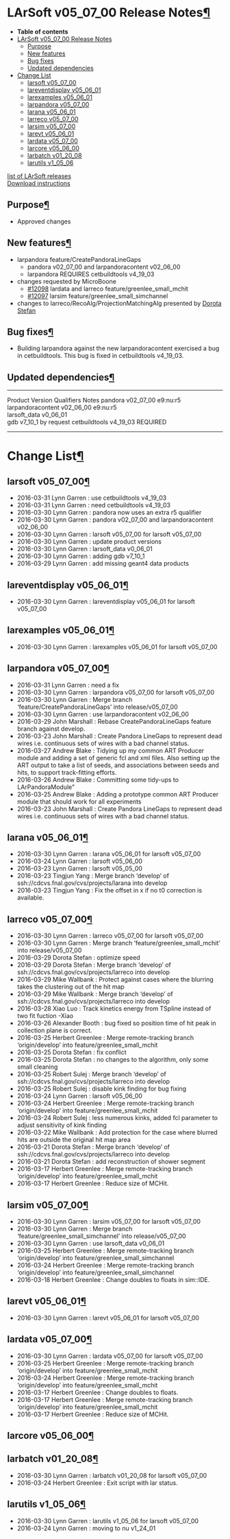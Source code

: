 LArSoft v05\_07\_00 Release Notes[¶](#LArSoft-v05_07_00-Release-Notes)
======================================================================

-   **Table of contents**
-   [LArSoft v05\_07\_00 Release Notes](#LArSoft-v05_07_00-Release-Notes)
    -   [Purpose](#Purpose)
    -   [New features](#New-features)
    -   [Bug fixes](#Bug-fixes)
    -   [Updated dependencies](#Updated-dependencies)
-   [Change List](#Change-List)
    -   [larsoft v05\_07\_00](#larsoft-v05_07_00)
    -   [lareventdisplay v05\_06\_01](#lareventdisplay-v05_06_01)
    -   [larexamples v05\_06\_01](#larexamples-v05_06_01)
    -   [larpandora v05\_07\_00](#larpandora-v05_07_00)
    -   [larana v05\_06\_01](#larana-v05_06_01)
    -   [larreco v05\_07\_00](#larreco-v05_07_00)
    -   [larsim v05\_07\_00](#larsim-v05_07_00)
    -   [larevt v05\_06\_01](#larevt-v05_06_01)
    -   [lardata v05\_07\_00](#lardata-v05_07_00)
    -   [larcore v05\_06\_00](#larcore-v05_06_00)
    -   [larbatch v01\_20\_08](#larbatch-v01_20_08)
    -   [larutils v1\_05\_06](#larutils-v1_05_06)

[list of LArSoft releases](LArSoft_release_list)\
[Download instructions](http://scisoft.fnal.gov/scisoft/bundles/larsoft/v05_07_00/larsoft-v05_07_00.html)


Purpose[¶](#Purpose)
--------------------

-   Approved changes


New features[¶](#New-features)
------------------------------

-   larpandora feature/CreatePandoraLineGaps
    -   pandora v02\_07\_00 and larpandoracontent v02\_06\_00
    -   larpandora REQUIRES cetbuildtools v4\_19\_03
-   changes requested by MicroBoone
    -   [\#12098](/redmine/issues/12098 "Feature: Update MCHit (Closed)") lardata and larreco feature/greenlee\_small\_mchit
    -   [\#12097](/redmine/issues/12097 "Feature: Update sim::Channel (Closed)") larsim feature/greenlee\_small\_simchannel
-   changes to larreco/RecoAlg/ProjectionMatchingAlg presented by [Dorota Stefan](https://indico.fnal.gov/getFile.py/access?contribId=6&resId=0&materialId=slides&confId=11793)


Bug fixes[¶](#Bug-fixes)
------------------------

-   Building larpandora against the new larpandoracontent exercised a bug in cetbuildtools. This bug is fixed in cetbuildtools v4\_19\_03.


Updated dependencies[¶](#Updated-dependencies)
----------------------------------------------

  ------------------- ------------- ------------ ------------
  Product             Version       Qualifiers   Notes
  pandora             v02\_07\_00   e9:nu:r5     
  larpandoracontent   v02\_06\_00   e9:nu:r5     
  larsoft\_data       v0\_06\_01                 
  gdb                 v7\_10\_1                  by request
  cetbuildtools       v4\_19\_03                 REQUIRED
  ------------------- ------------- ------------ ------------


Change List[¶](#Change-List)
============================


larsoft v05\_07\_00[¶](#larsoft-v05_07_00)
------------------------------------------

-   2016-03-31 Lynn Garren : use cetbuildtools v4\_19\_03
-   2016-03-31 Lynn Garren : need cetbuildtools v4\_19\_03
-   2016-03-30 Lynn Garren : pandora now uses an extra r5 qualifier
-   2016-03-30 Lynn Garren : pandora v02\_07\_00 and larpandoracontent v02\_06\_00
-   2016-03-30 Lynn Garren : larsoft v05\_07\_00 for larsoft v05\_07\_00
-   2016-03-30 Lynn Garren : update product versions
-   2016-03-30 Lynn Garren : larsoft\_data v0\_06\_01
-   2016-03-30 Lynn Garren : adding gdb v7\_10\_1
-   2016-03-29 Lynn Garren : add missing geant4 data products


lareventdisplay v05\_06\_01[¶](#lareventdisplay-v05_06_01)
----------------------------------------------------------

-   2016-03-30 Lynn Garren : lareventdisplay v05\_06\_01 for larsoft v05\_07\_00


larexamples v05\_06\_01[¶](#larexamples-v05_06_01)
--------------------------------------------------

-   2016-03-30 Lynn Garren : larexamples v05\_06\_01 for larsoft v05\_07\_00


larpandora v05\_07\_00[¶](#larpandora-v05_07_00)
------------------------------------------------

-   2016-03-31 Lynn Garren : need a fix
-   2016-03-30 Lynn Garren : larpandora v05\_07\_00 for larsoft v05\_07\_00
-   2016-03-30 Lynn Garren : Merge branch ‘feature/CreatePandoraLineGaps’ into release/v05\_07\_00
-   2016-03-30 Lynn Garren : use larpandoracontent v02\_06\_00
-   2016-03-29 John Marshall : Rebase CreatePandoraLineGaps feature branch against develop.
-   2016-03-23 John Marshall : Create Pandora LineGaps to represent dead wires i.e. continuous sets of wires with a bad channel status.
-   2016-03-27 Andrew Blake : Tidying up my common ART Producer module and adding a set of generic fcl and xml files. Also setting up the ART output to take a list of seeds, and associations between seeds and hits, to support track-fitting efforts.
-   2016-03-26 Andrew Blake : Committing some tidy-ups to LArPandoraModule"
-   2016-03-25 Andrew Blake : Adding a prototype common ART Producer module that should work for all experiments
-   2016-03-23 John Marshall : Create Pandora LineGaps to represent dead wires i.e. continuous sets of wires with a bad channel status.


larana v05\_06\_01[¶](#larana-v05_06_01)
----------------------------------------

-   2016-03-30 Lynn Garren : larana v05\_06\_01 for larsoft v05\_07\_00
-   2016-03-24 Lynn Garren : larsoft v05\_06\_00
-   2016-03-23 Lynn Garren : larsoft v05\_05\_00
-   2016-03-23 Tingjun Yang : Merge branch ‘develop’ of ssh://cdcvs.fnal.gov/cvs/projects/larana into develop
-   2016-03-23 Tingjun Yang : Fix the offset in x if no t0 correction is available.


larreco v05\_07\_00[¶](#larreco-v05_07_00)
------------------------------------------

-   2016-03-30 Lynn Garren : larreco v05\_07\_00 for larsoft v05\_07\_00
-   2016-03-30 Lynn Garren : Merge branch ‘feature/greenlee\_small\_mchit’ into release/v05\_07\_00
-   2016-03-29 Dorota Stefan : optimize speed
-   2016-03-29 Dorota Stefan : Merge branch ‘develop’ of ssh://cdcvs.fnal.gov/cvs/projects/larreco into develop
-   2016-03-29 Mike Wallbank : Protect against cases where the blurring takes the clustering out of the hit map
-   2016-03-29 Mike Wallbank : Merge branch ‘develop’ of ssh://cdcvs.fnal.gov/cvs/projects/larreco into develop
-   2016-03-28 Xiao Luo : Track kinetics energy from TSpline instead of two fit fuction -Xiao
-   2016-03-26 Alexander Booth : bug fixed so position time of hit peak in collection plane is correct.
-   2016-03-25 Herbert Greenlee : Merge remote-tracking branch ‘origin/develop’ into feature/greenlee\_small\_mchit
-   2016-03-25 Dorota Stefan : fix conflict
-   2016-03-25 Dorota Stefan : no changes to the algorithm, only some small cleaning
-   2016-03-25 Robert Sulej : Merge branch ‘develop’ of ssh://cdcvs.fnal.gov/cvs/projects/larreco into develop
-   2016-03-25 Robert Sulej : disable kink finding for bug fixing
-   2016-03-24 Lynn Garren : larsoft v05\_06\_00
-   2016-03-24 Herbert Greenlee : Merge remote-tracking branch ‘origin/develop’ into feature/greenlee\_small\_mchit
-   2016-03-24 Robert Sulej : less numerous kinks, added fcl parameter to adjust sensitivity of kink finding
-   2016-03-22 Mike Wallbank : Add protection for the case where blurred hits are outside the original hit map area
-   2016-03-21 Dorota Stefan : Merge branch ‘develop’ of ssh://cdcvs.fnal.gov/cvs/projects/larreco into develop
-   2016-03-21 Dorota Stefan : add reconstruction of shower segment
-   2016-03-17 Herbert Greenlee : Merge remote-tracking branch ‘origin/develop’ into feature/greenlee\_small\_mchit
-   2016-03-17 Herbert Greenlee : Reduce size of MCHit.


larsim v05\_07\_00[¶](#larsim-v05_07_00)
----------------------------------------

-   2016-03-30 Lynn Garren : larsim v05\_07\_00 for larsoft v05\_07\_00
-   2016-03-30 Lynn Garren : Merge branch ‘feature/greenlee\_small\_simchannel’ into release/v05\_07\_00
-   2016-03-30 Lynn Garren : use larsoft\_data v0\_06\_01
-   2016-03-25 Herbert Greenlee : Merge remote-tracking branch ‘origin/develop’ into feature/greenlee\_small\_simchannel
-   2016-03-24 Herbert Greenlee : Merge remote-tracking branch ‘origin/develop’ into feature/greenlee\_small\_simchannel
-   2016-03-18 Herbert Greenlee : Change doubles to floats in sim::IDE.


larevt v05\_06\_01[¶](#larevt-v05_06_01)
----------------------------------------

-   2016-03-30 Lynn Garren : larevt v05\_06\_01 for larsoft v05\_07\_00


lardata v05\_07\_00[¶](#lardata-v05_07_00)
------------------------------------------

-   2016-03-30 Lynn Garren : lardata v05\_07\_00 for larsoft v05\_07\_00
-   2016-03-25 Herbert Greenlee : Merge remote-tracking branch ‘origin/develop’ into feature/greenlee\_small\_mchit
-   2016-03-24 Herbert Greenlee : Merge remote-tracking branch ‘origin/develop’ into feature/greenlee\_small\_mchit
-   2016-03-17 Herbert Greenlee : Change doubles to floats.
-   2016-03-17 Herbert Greenlee : Merge remote-tracking branch ‘origin/develop’ into feature/greenlee\_small\_mchit
-   2016-03-17 Herbert Greenlee : Reduce size of MCHit.


larcore v05\_06\_00[¶](#larcore-v05_06_00)
------------------------------------------


larbatch v01\_20\_08[¶](#larbatch-v01_20_08)
--------------------------------------------

-   2016-03-30 Lynn Garren : larbatch v01\_20\_08 for larsoft v05\_07\_00
-   2016-03-24 Herbert Greenlee : Exit script with lar status.


larutils v1\_05\_06[¶](#larutils-v1_05_06)
------------------------------------------

-   2016-03-30 Lynn Garren : larutils v1\_05\_06 for larsoft v05\_07\_00
-   2016-03-24 Lynn Garren : moving to nu v1\_24\_01
